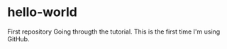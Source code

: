 # hello-world
First repository
Going througth the tutorial. This is the first time I'm using GitHub.
